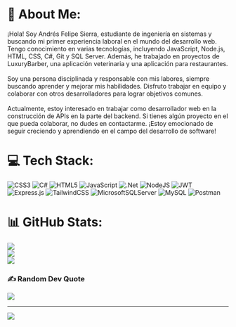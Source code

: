 # 💫 About Me:
¡Hola! Soy Andrés Felipe Sierra, estudiante de ingeniería en sistemas y buscando mi primer experiencia laboral en el mundo del desarrollo web. Tengo conocimiento en varias tecnologías, incluyendo JavaScript, Node.js, HTML, CSS, C#, Git y SQL Server. Además, he trabajado en proyectos de LuxuryBarber, una aplicación veterinaria y una aplicación para restaurantes.<br><br>Soy una persona disciplinada y responsable con mis labores, siempre buscando aprender y mejorar mis habilidades. Disfruto trabajar en equipo y colaborar con otros desarrolladores para lograr objetivos comunes.<br><br>Actualmente, estoy interesado en trabajar como desarrollador web en la construcción de APIs en la parte del backend. Si tienes algún proyecto en el que pueda colaborar, no dudes en contactarme. ¡Estoy emocionado de seguir creciendo y aprendiendo en el campo del desarrollo de software!


# 💻 Tech Stack:
![CSS3](https://img.shields.io/badge/css3-%231572B6.svg?style=for-the-badge&logo=css3&logoColor=white) ![C#](https://img.shields.io/badge/c%23-%23239120.svg?style=for-the-badge&logo=c-sharp&logoColor=white) ![HTML5](https://img.shields.io/badge/html5-%23E34F26.svg?style=for-the-badge&logo=html5&logoColor=white) ![JavaScript](https://img.shields.io/badge/javascript-%23323330.svg?style=for-the-badge&logo=javascript&logoColor=%23F7DF1E) ![.Net](https://img.shields.io/badge/.NET-5C2D91?style=for-the-badge&logo=.net&logoColor=white) ![NodeJS](https://img.shields.io/badge/node.js-6DA55F?style=for-the-badge&logo=node.js&logoColor=white) ![JWT](https://img.shields.io/badge/JWT-black?style=for-the-badge&logo=JSON%20web%20tokens) ![Express.js](https://img.shields.io/badge/express.js-%23404d59.svg?style=for-the-badge&logo=express&logoColor=%2361DAFB) ![TailwindCSS](https://img.shields.io/badge/tailwindcss-%2338B2AC.svg?style=for-the-badge&logo=tailwind-css&logoColor=white) ![MicrosoftSQLServer](https://img.shields.io/badge/Microsoft%20SQL%20Sever-CC2927?style=for-the-badge&logo=microsoft%20sql%20server&logoColor=white) ![MySQL](https://img.shields.io/badge/mysql-%2300f.svg?style=for-the-badge&logo=mysql&logoColor=white) ![Postman](https://img.shields.io/badge/Postman-FF6C37?style=for-the-badge&logo=postman&logoColor=white)
# 📊 GitHub Stats:
![](https://github-readme-stats.vercel.app/api?username=andreskps&theme=vue-dark&hide_border=false&include_all_commits=true&count_private=false)<br/>
![](https://github-readme-streak-stats.herokuapp.com/?user=andreskps&theme=vue-dark&hide_border=false)<br/>
![](https://github-readme-stats.vercel.app/api/top-langs/?username=andreskps&theme=vue-dark&hide_border=false&include_all_commits=true&count_private=false&layout=compact)

### ✍️ Random Dev Quote
![](https://quotes-github-readme.vercel.app/api?type=horizontal&theme=merko)

---
[![](https://visitcount.itsvg.in/api?id=andreskps&icon=0&color=3)](https://visitcount.itsvg.in)

<!-- Proudly created with GPRM ( https://gprm.itsvg.in ) -->
